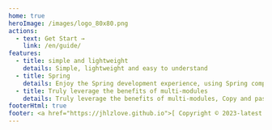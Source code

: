 ```yaml
---
home: true
heroImage: /images/logo_80x80.png
actions:
  - text: Get Start →
    link: /en/guide/
features:
  - title: simple and lightweight
    details: Simple, lightweight and easy to understand
  - title: Spring
    details: Enjoy the Spring development experience, using Spring components in programming and extend them with Spring.
  - title: Truly leverage the benefits of multi-modules
    details: Truly leverage the benefits of multi-modules, Copy and paste directly to use.
footerHtml: true
footer: <a href="https://jhlzlove.github.io">[ Copyright © 2023-latest jhlz. X ]</a>
---
```



